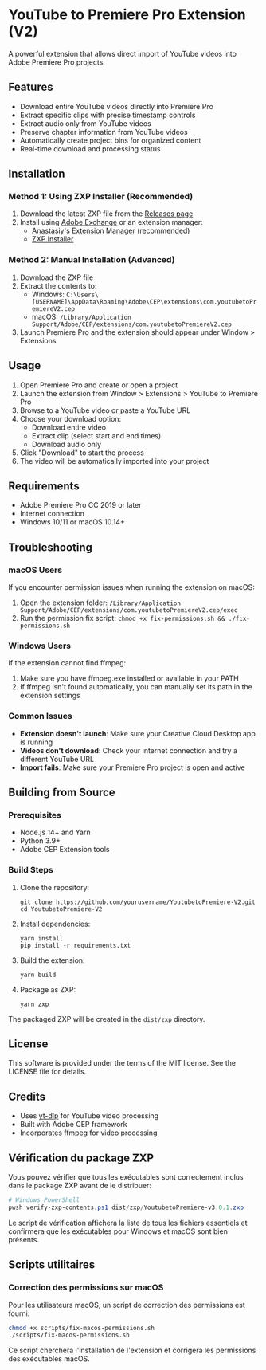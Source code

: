 # YouTube to Premiere Pro Extension (V2)

A powerful extension that allows direct import of YouTube videos into Adobe Premiere Pro projects.

## Features

- Download entire YouTube videos directly into Premiere Pro
- Extract specific clips with precise timestamp controls
- Extract audio only from YouTube videos 
- Preserve chapter information from YouTube videos
- Automatically create project bins for organized content
- Real-time download and processing status

## Installation

### Method 1: Using ZXP Installer (Recommended)

1. Download the latest ZXP file from the [Releases page](https://github.com/yourusername/YoutubetoPremiere-V2/releases)
2. Install using [Adobe Exchange](https://exchange.adobe.com/creativecloud.details.123456.html) or an extension manager:
   - [Anastasiy's Extension Manager](https://exchange.adobe.com/creativecloud/install-instructions.12d4e3.html) (recommended)
   - [ZXP Installer](https://aescripts.com/learn/zxp-installer/)

### Method 2: Manual Installation (Advanced)

1. Download the ZXP file
2. Extract the contents to:
   - Windows: `C:\Users\[USERNAME]\AppData\Roaming\Adobe\CEP\extensions\com.youtubetoPremiereV2.cep`
   - macOS: `/Library/Application Support/Adobe/CEP/extensions/com.youtubetoPremiereV2.cep`
3. Launch Premiere Pro and the extension should appear under Window > Extensions

## Usage

1. Open Premiere Pro and create or open a project
2. Launch the extension from Window > Extensions > YouTube to Premiere Pro
3. Browse to a YouTube video or paste a YouTube URL
4. Choose your download option:
   - Download entire video
   - Extract clip (select start and end times)
   - Download audio only
5. Click "Download" to start the process
6. The video will be automatically imported into your project

## Requirements

- Adobe Premiere Pro CC 2019 or later
- Internet connection
- Windows 10/11 or macOS 10.14+

## Troubleshooting

### macOS Users

If you encounter permission issues when running the extension on macOS:

1. Open the extension folder: `/Library/Application Support/Adobe/CEP/extensions/com.youtubetoPremiereV2.cep/exec`
2. Run the permission fix script: `chmod +x fix-permissions.sh && ./fix-permissions.sh`

### Windows Users

If the extension cannot find ffmpeg:

1. Make sure you have ffmpeg.exe installed or available in your PATH
2. If ffmpeg isn't found automatically, you can manually set its path in the extension settings

### Common Issues

- **Extension doesn't launch**: Make sure your Creative Cloud Desktop app is running
- **Videos don't download**: Check your internet connection and try a different YouTube URL
- **Import fails**: Make sure your Premiere Pro project is open and active

## Building from Source

### Prerequisites

- Node.js 14+ and Yarn
- Python 3.9+
- Adobe CEP Extension tools

### Build Steps

1. Clone the repository:
   ```
   git clone https://github.com/yourusername/YoutubetoPremiere-V2.git
   cd YoutubetoPremiere-V2
   ```

2. Install dependencies:
   ```
   yarn install
   pip install -r requirements.txt
   ```

3. Build the extension:
   ```
   yarn build
   ```

4. Package as ZXP:
   ```
   yarn zxp
   ```

The packaged ZXP will be created in the `dist/zxp` directory.

## License

This software is provided under the terms of the MIT license. See the LICENSE file for details.

## Credits

- Uses [yt-dlp](https://github.com/yt-dlp/yt-dlp) for YouTube video processing
- Built with Adobe CEP framework
- Incorporates ffmpeg for video processing

## Vérification du package ZXP

Vous pouvez vérifier que tous les exécutables sont correctement inclus dans le package ZXP avant de le distribuer:

```powershell
# Windows PowerShell
pwsh verify-zxp-contents.ps1 dist/zxp/YoutubetoPremiere-v3.0.1.zxp
```

Le script de vérification affichera la liste de tous les fichiers essentiels et confirmera que les exécutables pour Windows et macOS sont bien présents.

## Scripts utilitaires

### Correction des permissions sur macOS

Pour les utilisateurs macOS, un script de correction des permissions est fourni:

```bash
chmod +x scripts/fix-macos-permissions.sh
./scripts/fix-macos-permissions.sh
```

Ce script cherchera l'installation de l'extension et corrigera les permissions des exécutables macOS.
